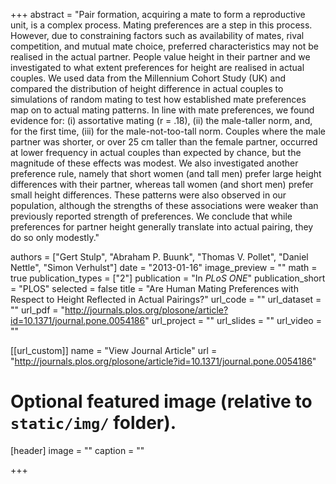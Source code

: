 +++
abstract = "Pair formation, acquiring a mate to form a reproductive unit, is a complex process. Mating preferences are a step in this process. However, due to constraining factors such as availability of mates, rival competition, and mutual mate choice, preferred characteristics may not be realised in the actual partner. People value height in their partner and we investigated to what extent preferences for height are realised in actual couples. We used data from the Millennium Cohort Study (UK) and compared the distribution of height difference in actual couples to simulations of random mating to test how established mate preferences map on to actual mating patterns. In line with mate preferences, we found evidence for: (i) assortative mating (r = .18), (ii) the male-taller norm, and, for the first time, (iii) for the male-not-too-tall norm. Couples where the male partner was shorter, or over 25 cm taller than the female partner, occurred at lower frequency in actual couples than expected by chance, but the magnitude of these effects was modest. We also investigated another preference rule, namely that short women (and tall men) prefer large height differences with their partner, whereas tall women (and short men) prefer small height differences. These patterns were also observed in our population, although the strengths of these associations were weaker than previously reported strength of preferences. We conclude that while preferences for partner height generally translate into actual pairing, they do so only modestly."

authors = ["Gert Stulp", "Abraham P. Buunk", "Thomas V. Pollet", "Daniel Nettle", "Simon Verhulst"]
date = "2013-01-16"
image_preview = ""
math = true
publication_types = ["2"]
publication = "In *PLoS ONE*"
publication_short = "PLOS"
selected = false
title = "Are Human Mating Preferences with Respect to Height Reflected in Actual Pairings?"
url_code = ""
url_dataset = ""
url_pdf = "http://journals.plos.org/plosone/article?id=10.1371/journal.pone.0054186"
url_project = ""
url_slides = ""
url_video = ""

[[url_custom]]
name = "View Journal Article"
url = "http://journals.plos.org/plosone/article?id=10.1371/journal.pone.0054186"

# Optional featured image (relative to `static/img/` folder).
[header]
image = ""
caption = ""

+++
